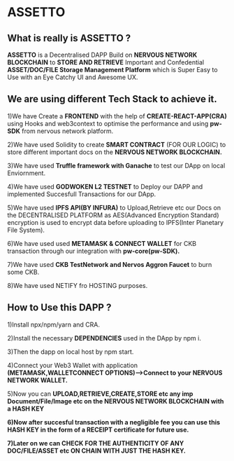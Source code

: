 # ASSETTO




## What is really is ASSETTO ?


<Strong>ASSETTO</Strong> is a Decentralised DAPP Build on <Strong>NERVOUS NETWORK BLOCKCHAIN</Strong> to <Strong>STORE AND RETRIEVE</Strong> 
Important and Confedential <Strong>ASSET/DOC/FILE Storage Management Platform</Strong> which is Super Easy to Use with an Eye Catchy UI and Awesome UX.



## We are using different Tech Stack to achieve it.

 
 
 1)We have Create a <Strong>FRONTEND</Strong> with the help of <Strong>CREATE-REACT-APP(CRA)</Strong> using Hooks and web3context to optimise the         performance and using <Strong>pw-SDK</Strong> from nervous network platform.

 2)We have used Solidity to create <Strong>SMART CONTRACT</Strong> (FOR OUR LOGIC) to store different important docs on the <Strong>NERVOUS NETWORK       BLOCKCHAIN.</Strong>

 3)We have used <Strong>Truffle framework with Ganache</Strong> to test our DApp on local Enviornment.

 4)We have used <Strong>GODWOKEN L2 TESTNET</Strong> to Deploy our DAPP and implemented Succesfull Transactions for our DApp.

 5)We have used <Strong>IPFS API(BY INFURA)</Strong> to Upload,Retrieve etc our Docs on the DECENTRALISED PLATFORM as AES(Advanced Encryption Standard) 
   encryption is used to encrypt data before uploading to IPFS(Inter Planetary File System).
 
 6)We have used used <Strong>METAMASK & CONNECT WALLET</Strong> for CKB transaction through our integration with <Strong>pw-core(pw-SDK).</Strong>
 
 7)We have used <Strong>CKB TestNetwork and Nervos Aggron Faucet</Strong> to burn some CKB.

 8)We have used NETIFY fro HOSTING purposes.
 
 
 
 ## How to Use this DAPP ?
 
 
 
 1)Install npx/npm/yarn and CRA.
 
 2)Install the necessary <Strong>DEPENDENCIES</Strong> used in the DApp by npm i.
 
 3)Then the dapp on local host by npm start.
 
 4)Connect your Web3 Wallet with application <Strong>(METAMASK,WALLETCONNECT OPTIONS)-->Connect to your NERVOUS NETWORK WALLET.</Strong> 
 
 5)Now you can <Strong>UPLOAD,RETRIEVE,CREATE,STORE etc any imp Document/File/Image etc on the <Strong>NERVOUS NETWORK BLOCKCHAIN with a HASH KEY</Strong>
 
 6)Now after succesful transaction with a negligible fee you can use this <Strong>HASH KEY</Strong> in the form of a RECEIPT certificate for future use.
 
 7)Later on we can <Strong>CHECK FOR THE AUTHENTICITY OF ANY DOC/FILE/ASSET</Strong> etc ON CHAIN WITH JUST THE <Strong>HASH KEY.</Strong>



